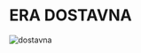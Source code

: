 # ERA DOSTAVNA

![dostavna](https://user-images.githubusercontent.com/93558411/143892182-8b7253f1-c34a-4ce4-8463-4cce93ab46ab.png)

